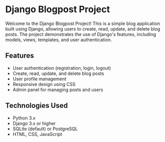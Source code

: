 # Django Blogpost Project

Welcome to the Django Blogpost Project! This is a simple blog application built using Django, allowing users to create, read, update, and delete blog posts. The project demonstrates the use of Django's features, including models, views, templates, and user authentication.

## Features

- User authentication (registration, login, logout)
- Create, read, update, and delete blog posts
- User profile management
- Responsive design using CSS
- Admin panel for managing posts and users

## Technologies Used

- Python 3.x
- Django 3.x or higher
- SQLite (default) or PostgreSQL
- HTML, CSS, JavaScript

